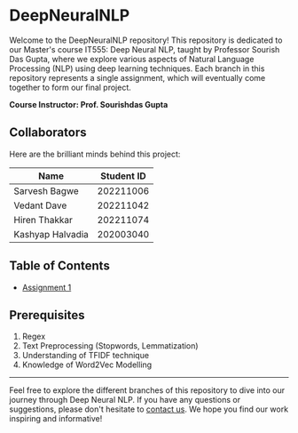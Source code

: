 # DeepNeuralNLP

Welcome to the DeepNeuralNLP repository! This repository is dedicated to our Master's course IT555: Deep Neural NLP, taught by Professor Sourish Das Gupta, where we explore various aspects of Natural Language Processing (NLP) using deep learning techniques. Each branch in this repository represents a single assignment, which will eventually come together to form our final project.

**Course Instructor: Prof. Sourishdas Gupta**

## Collaborators

Here are the brilliant minds behind this project:

| Name           | Student ID  |
|----------------|-------------|
| Sarvesh Bagwe  | 202211006   |
| Vedant Dave    | 202211042   |
| Hiren Thakkar  | 202211074   |
| Kashyap Halvadia | 202003040 |

## Table of Contents

- [Assignment 1](#[assignment-1](https://github.com/Sarvesh1814/DeepNeuralNLP/tree/Assignment-1-Train-Word2Vec-on-peS2o-Dataset-(AllenNLP)))




## Prerequisites

1. Regex
2. Text Preprocessing (Stopwords, Lemmatization)
3. Understanding of TFIDF technique
4. Knowledge of Word2Vec Modelling



---

Feel free to explore the different branches of this repository to dive into our journey through Deep Neural NLP. If you have any questions or suggestions, please don't hesitate to [contact us](mailto:sbagwe9@gmail.com). We hope you find our work inspiring and informative!
